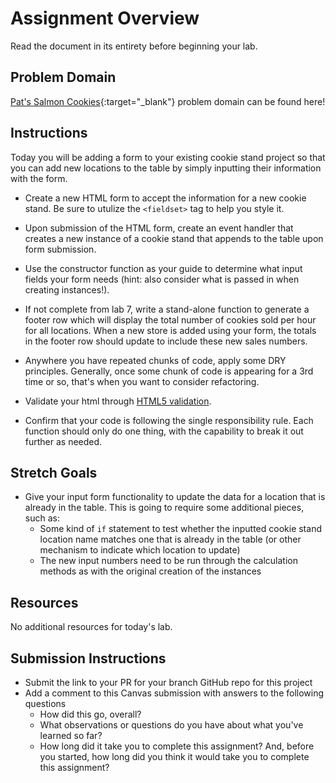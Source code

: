 # Assignment Overview

Read the document in its entirety before beginning your lab.

## Problem Domain

[Pat's Salmon Cookies](https://codefellows.github.io/code-201-guide/curriculum/class-06/lab/){:target="_blank"} problem domain can be found here!

## Instructions

Today you will be adding a form to your existing cookie stand project so that you can add new locations to the table by simply inputting their information with the form.

- Create a new HTML form to accept the information for a new cookie stand. Be sure to utulize the `<fieldset>` tag to help you style it.  

- Upon submission of the HTML form, create an event handler that creates a new instance of a cookie stand that appends to the table upon form submission.

- Use the constructor function as your guide to determine what input fields your form needs (hint: also consider what is passed in when creating instances!).

- If not complete from lab 7, write a stand-alone function to generate a footer row which will display the total number of cookies sold per hour for all locations. When a new store is added using your form, the totals in the footer row should update to include these new sales numbers.

- Anywhere you have repeated chunks of code, apply some DRY principles. Generally, once some chunk of code is appearing for a 3rd time or so, that's when you want to consider refactoring.

- Validate your html through [HTML5 validation](https://developer.mozilla.org/en-US/docs/Learn/HTML/Forms/Form_validation).

- Confirm that your code is following the single responsibility rule. Each function should only do one thing, with the capability to break it out further as needed.

## Stretch Goals

- Give your input form functionality to update the data for a location that is already in the table. This is going to require some additional pieces, such as:
  - Some kind of `if` statement to test whether the inputted cookie stand location name matches one that is already in the table (or other mechanism to indicate which location to update)
  - The new input numbers need to be run through the calculation methods as with the original creation of the instances

## Resources

No additional resources for today's lab.

## Submission Instructions

- Submit the link to your PR for your branch  GitHub repo for this project
- Add a comment to this Canvas submission with answers to the following questions
  - How did this go, overall?
  - What observations or questions do you have about what you've learned so far?
  - How long did it take you to complete this assignment? And, before you started, how long did you think it would take you to complete this assignment?
